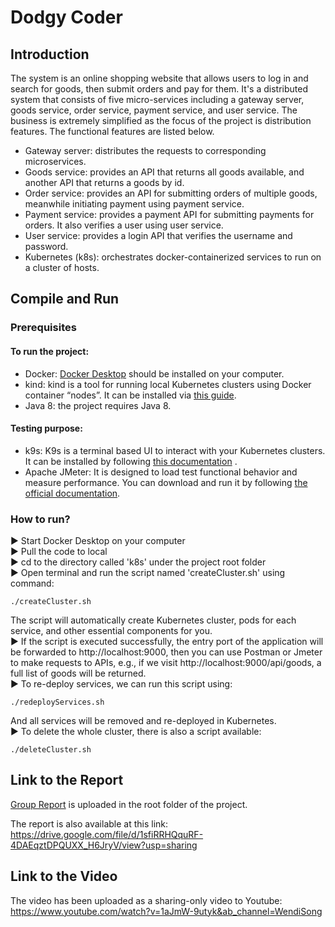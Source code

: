 # Dodgy Coder

## Introduction
The system is an online shopping website that allows users to log in and search for goods, then submit orders and pay for them. It's a distributed system that consists of five micro-services including a gateway server,  goods service, order service, payment service, and user service.
The business is extremely simplified as the focus of the project is distribution features. The functional features are listed below.  
- Gateway server: distributes the requests to corresponding microservices.
- Goods service: provides an API that returns all goods available, and another API that returns a goods by id.
- Order service: provides an API for submitting orders of multiple goods, meanwhile initiating payment using payment service.
- Payment service: provides a payment API for submitting payments for orders. It also verifies a user using user service.
- User service: provides a login API that verifies the username and password.
- Kubernetes (k8s): orchestrates docker-containerized services to run on a cluster of hosts.

## Compile and Run
### Prerequisites
#### To run the project:  
- Docker: [Docker Desktop](https://www.docker.com/) should be installed on your computer.
- kind: kind is a tool for running local Kubernetes clusters using Docker container “nodes”. It can be installed via [this guide](https://kind.sigs.k8s.io/).
- Java 8: the project requires Java 8.  
#### Testing purpose:
- k9s: K9s is a terminal based UI to interact with your Kubernetes clusters. It can be installed by following [this documentation](https://k9scli.io/) .
- Apache JMeter: It is designed to load test functional behavior and measure performance. You can download and run it by following [the official documentation](https://jmeter.apache.org/index.html).

### How to run?
▶ Start Docker Desktop on your computer  
▶︎ Pull the code to local  
▶ cd to the directory called 'k8s' under the project root folder  
▶ Open terminal and run the script named 'createCluster.sh' using command:
```
./createCluster.sh
```
The script will automatically create Kubernetes cluster, pods for each service, and other essential components for you.  
▶ If the script is executed successfully, the entry port of the application will be forwarded to http://localhost:9000, then you can use Postman or Jmeter to make requests to APIs, e.g., if we visit http://localhost:9000/api/goods, a full list of goods will be returned.  
▶ To re-deploy services, we can run this script using:
```
./redeployServices.sh
```
And all services will be removed and re-deployed in Kubernetes.  
▶ To delete the whole cluster, there is also a script available:
```
./deleteCluster.sh
```

## Link to the Report
[Group Report](./Dodgy%20Coder%20Group%20Report.pdf) is uploaded in the root folder of the project.

The report is also available at this link:
https://drive.google.com/file/d/1sfiRRHQquRF-4DAEqztDPQUXX_H6JryV/view?usp=sharing

## Link to the Video
The video has been uploaded as a sharing-only video to Youtube:  
https://www.youtube.com/watch?v=1aJmW-9utyk&ab_channel=WendiSong
